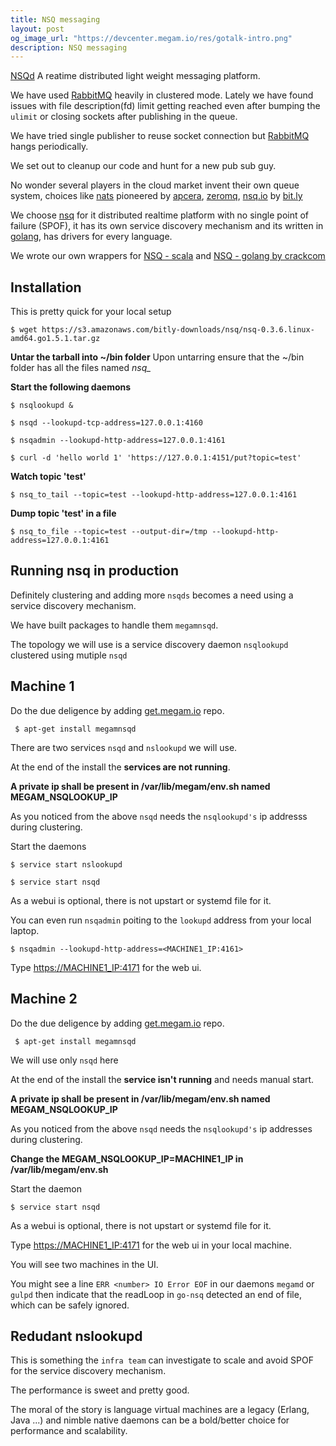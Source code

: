 ```yaml
---
title: NSQ messaging
layout: post
og_image_url: "https://devcenter.megam.io/res/gotalk-intro.png"
description: NSQ messaging
---
```


[NSQd](https://nsdq.io) A reatime distributed light weight messaging platform.

We have used [RabbitMQ](https://www.rabbitmq.com) heavily in clustered mode. Lately we have found issues with file description(fd) limit getting reached even after bumping the `ulimit` or closing sockets after publishing in the queue.

We have tried single publisher to reuse socket connection but [RabbitMQ](https://www.rabbitmq.com) hangs periodically.

We set out to cleanup our code and hunt for a new pub sub guy.

No wonder several players in the cloud market invent their own queue system, choices like [nats](https://nats.io/) pioneered by [apcera](https://www.apcera.com), [zeromq](https://zeromq.org/), [nsq.io](https://nsqio) by [bit.ly](https://bit.ly)

We choose [nsq](nsq.io) for it distributed realtime platform with no single point of failure (SPOF), it has its own service discovery mechanism and its written in [golang](https://golang.org), has drivers for every language.

We wrote our own wrappers for [NSQ - scala](https://github.com/megamsys/megam_common.git) and [NSQ - golang by crackcom](https://github.com/crackcomm/nsqueue)

## Installation

This is pretty quick for your local setup

    $ wget https://s3.amazonaws.com/bitly-downloads/nsq/nsq-0.3.6.linux-amd64.go1.5.1.tar.gz


**Untar the tarball into ~/bin folder**
Upon untarring ensure that the ~/bin folder has all the files named *nsq_*

**Start the following daemons**

	$ nsqlookupd &

    $ nsqd --lookupd-tcp-address=127.0.0.1:4160

    $ nsqadmin --lookupd-http-address=127.0.0.1:4161

    $ curl -d 'hello world 1' 'https://127.0.0.1:4151/put?topic=test'

**Watch topic 'test'**

    $ nsq_to_tail --topic=test --lookupd-http-address=127.0.0.1:4161

**Dump topic 'test' in a file**

    $ nsq_to_file --topic=test --output-dir=/tmp --lookupd-http-address=127.0.0.1:4161

## Running nsq in production

Definitely clustering and adding more `nsqds` becomes a need using a service discovery mechanism.

We have built packages to handle them `megamnsqd`.

The topology we will use is a service discovery daemon `nsqlookupd` clustered using mutiple `nsqd`

## Machine 1
Do the due deligence by adding [get.megam.io](https://get.megam.io) repo.

     $ apt-get install megamnsqd

There are two services  `nsqd` and `nslookupd` we will use.  

At the end of the install the **services are not running**.

**A private ip shall be present in /var/lib/megam/env.sh named MEGAM_NSQLOOKUP_IP**

As you noticed from the above `nsqd` needs the `nsqlookupd's` ip addresss during clustering.

Start the daemons

	$ service start nslookupd

    $ service start nsqd

As a webui is optional, there is not upstart or systemd file for it.  

You can even run `nsqadmin` poiting to the `lookupd` address from  your local laptop.


    $ nsqadmin --lookupd-http-address=<MACHINE1_IP:4161>

Type [https://MACHINE1_IP:4171](https://MACHINE1_IP:4171) for the web ui.


## Machine 2
Do the due deligence by adding [get.megam.io](https://get.megam.io) repo.

     $ apt-get install megamnsqd

We will use only `nsqd` here

At the end of the install the **service isn't running** and needs manual start.

**A private ip shall be present in /var/lib/megam/env.sh named MEGAM_NSQLOOKUP_IP**

As you noticed from the above `nsqd` needs the `nsqlookupd's` ip addresses during clustering.

**Change the MEGAM_NSQLOOKUP_IP=MACHINE1_IP in /var/lib/megam/env.sh**

Start the daemon

    $ service start nsqd

As a webui is optional, there is not upstart or systemd file for it.


Type [https://MACHINE1_IP:4171](https://MACHINE1_IP:4171) for the web ui in your local machine.

You will see two machines in the UI.

You might see a line `ERR <number> IO Error EOF` in our  daemons `megamd` or `gulpd` then indicate that the readLoop in `go-nsq` detected an end of file, which can be safely ignored.

## Redudant nslookupd
This is something the `infra team` can investigate to scale and avoid SPOF for the service discovery mechanism.

The performance is sweet and pretty good.

The moral of the story is language virtual machines are a legacy (Erlang, Java ...) and nimble native daemons can be a bold/better choice for performance and scalability.
